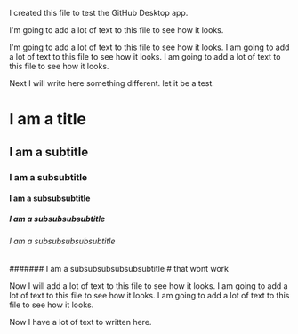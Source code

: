 I created this file to test the GitHub Desktop app.

I'm going to add a lot of text to this file to see how it looks.

I'm going to add a lot of text to this file to see how it looks.
I am going to add a lot of text to this file to see how it looks.
I am going to add a lot of text to this file to see how it looks.

Next I will write here something different.
let it be a test.
# I am a title

## I am a subtitle

### I am a subsubtitle

#### I am a subsubsubtitle

##### I am a subsubsubsubtitle

###### I am a subsubsubsubsubtitle

####### I am a subsubsubsubsubsubtitle # that wont work

Now I will add a lot of text to this file to see how it looks.
I am going to add a lot of text to this file to see how it looks.
I am going to add a lot of text to this file to see how it looks.

Now I have a lot of text to written here.
